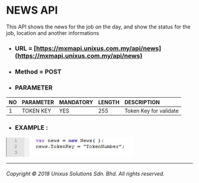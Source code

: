 # NEWS API

This API shows the news for the job on the day, and show the status for the job, location and another informations

* ### URL = [https://mxmapi.unixus.com.my/api/news](https://mxmapi.unixus.com.my/api/news)
* ### Method = POST
* ### PARAMETER

| NO | PARAMETER | MANDATORY | LENGTH | DESCRIPTION |
| :--- | :--- | :--- | :--- | :--- |
| 1 | TOKEN KEY | YES | 255 | Token Key for validate |

* ### EXAMPLE :

![](/assets/news.JPG)

---

###### Copyright © 2018 Unixus Solutions Sdn. Bhd. All rights reserved.



